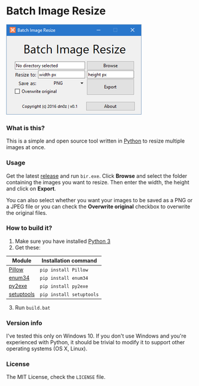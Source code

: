 # Batch Image Resize

![screenshot](screenshot.png?raw=true)

### What is this?
This is a simple and open source tool written in
[Python](https://www.python.org/) to resize multiple images at once.

### Usage
Get the latest [release](https://github.com/dn0z/Batch-Image-Resize/releases)
and run `bir.exe`. Click **Browse** and select the folder containing
the images you want to resize. Then enter the width, the height and
click on **Export**.

You can also select whether you want your images to be saved as a PNG
or a JPEG file or you can check the **Overwrite original** checkbox
to overwrite the original files.

### How to build it?
1. Make sure you have installed [Python 3](https://www.python.org/downloads/)
2. Get these:

| Module                                                | Installation command      |
| ----------------------------------------------------- | ------------------------- |
| [Pillow](https://pypi.python.org/pypi/Pillow/3.4.2)   | `pip install Pillow`      |
| [enum34](https://pypi.python.org/pypi/enum34)         | `pip install enum34`      |
| [py2exe](https://pypi.python.org/pypi/py2exe/)        | `pip install py2exe`      |
| [setuptools](https://pypi.python.org/pypi/setuptools) | `pip install setuptools`  |

3. Run `build.bat`

### Version info
I've tested this only on Windows 10. If you don't use Windows and you're
experienced with Python, it should be trivial to modify it to support
other operating systems (OS X, Linux).

### License
The MIT License, check the `LICENSE` file.
